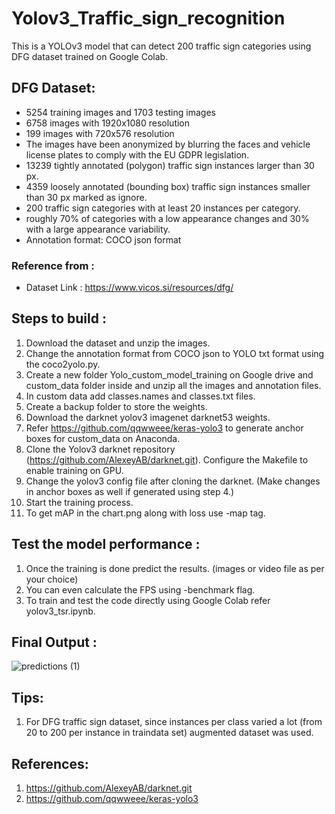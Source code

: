 # Yolov3_Traffic_sign_recognition

This is a YOLOv3 model that can detect 200 traffic sign categories using DFG dataset trained on Google Colab.

## DFG Dataset:

* 5254 training images and 1703 testing images
* 6758 images with 1920x1080 resolution
* 199 images with 720x576 resolution
* The images have been anonymized by blurring the faces and vehicle license plates to comply with the EU GDPR legislation.
* 13239 tightly annotated (polygon) traffic sign instances larger than 30 px.
* 4359 loosely annotated (bounding box) traffic sign instances smaller than 30 px marked as ignore.
* 200 traffic sign categories with at least 20 instances per category.
* roughly 70% of categories with a low appearance changes and 30% with a large appearance variability.
* Annotation format:  COCO json format

### Reference from :
* Dataset Link : https://www.vicos.si/resources/dfg/

## Steps to build :

1. Download the dataset and unzip the images.
2. Change the annotation format from COCO json to YOLO txt format using the coco2yolo.py.
3. Create a new folder Yolo_custom_model_training on Google drive and custom_data folder inside and unzip all the images and annotation files.
4. In custom data add classes.names and classes.txt files.
5. Create a backup folder to store the weights.
6. Download the darknet yolov3 imagenet darknet53 weights.
7. Refer https://github.com/qqwweee/keras-yolo3 to generate anchor boxes for custom_data on Anaconda.
8. Clone the Yolov3 darknet repository (https://github.com/AlexeyAB/darknet.git). Configure the Makefile to enable training on GPU.
9. Change the yolov3 config file after cloning the darknet. (Make changes in anchor boxes as well if generated using step 4.)
10. Start the training process.
11. To get mAP in the chart.png along with loss use -map tag.

## Test the model performance :
1. Once the training is done predict the results. (images or video file as per your choice)
2. You can even calculate the FPS using -benchmark flag.
3. To train and test the code directly using Google Colab refer yolov3_tsr.ipynb.

## Final Output :

![predictions (1)](https://user-images.githubusercontent.com/87853074/131008508-58949c3b-a0cc-471f-b185-fd695ec73ba3.jpg)

## Tips:
1. For DFG traffic sign dataset, since instances per class varied a lot (from 20 to 200 per instance in traindata set) augmented dataset was used.

## References:
1. https://github.com/AlexeyAB/darknet.git
2. https://github.com/qqwweee/keras-yolo3

